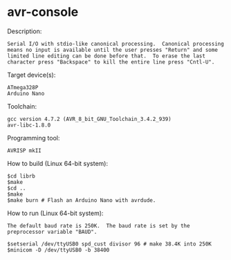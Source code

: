 avr-console
===========

Description:

    Serial I/O with stdio-like canonical processing.  Canonical processing means no input is available until the user presses "Return" and some limited line editing can be done before that.  To erase the last character press "Backspace" to kill the entire line press "Cntl-U".

Target device(s):

    ATmega328P
    Arduino Nano

Toolchain:

    gcc version 4.7.2 (AVR_8_bit_GNU_Toolchain_3.4.2_939)
    avr-libc-1.8.0

Programming tool:

    AVRISP mkII

How to build (Linux 64-bit system):

    $cd librb
    $make
    $cd ..
    $make
    $make burn # Flash an Arduino Nano with avrdude.

How to run (Linux 64-bit system):

    The default baud rate is 250K.  The baud rate is set by the preprocessor variable "BAUD".

    $setserial /dev/ttyUSB0 spd_cust divisor 96 # make 38.4K into 250K
    $minicom -D /dev/ttyUSB0 -b 38400
